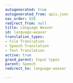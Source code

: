 ```yaml
---
autogenerated: true
autogenerated_from: apis.json
nav_order: 928
redirect_from: null
title: Language Weaver
id: language-weaver
translation_types:
- File Translation
- Speech Translation
- Text Translation
active: true
grand_parent: Input types
parent: Speech
redirect_to: language-weaver

---
```


